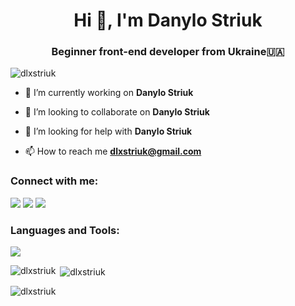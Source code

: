 <h1 align="center">Hi 👋, I'm Danylo Striuk</h1>
<h3 align="center">Beginner front-end developer from Ukraine🇺🇦</h3>

<p align="left"> <img src="https://komarev.com/ghpvc/?username=dlxstriuk&label=Profile%20views&color=0e75b6&style=flat" alt="dlxstriuk" /> </p>

- 🔭 I’m currently working on **Danylo Striuk**

- 👯 I’m looking to collaborate on **Danylo Striuk**

- 🤝 I’m looking for help with **Danylo Striuk**

- 📫 How to reach me **dlxstriuk@gmail.com**

<h3 align="left">Connect with me:</h3>
<p align="left">
  <a href="" target="blank"><img src="https://skillicons.dev/icons?i=linkedin" /></a>
  <a href="" target="blank"><img src="https://skillicons.dev/icons?i=gmail" /></a>
  <a href="" target="blank"><img src="https://skillicons.dev/icons?i=github" /></a>
</p>

<h3 align="left">Languages and Tools:</h3>
<p align="left"> 
  <a href="https://skillicons.dev">
    <img src="https://skillicons.dev/icons?i=c,cs,html,css,js,git,vscode" />
  </a>
</p>

<p><img align="left" src="https://github-readme-stats.vercel.app/api/top-langs?username=dlxstriuk&show_icons=true&locale=en&layout=compact" alt="dlxstriuk" /></p>

<p>&nbsp;<img align="center" src="https://github-readme-stats.vercel.app/api?username=dlxstriuk&show_icons=true&locale=en" alt="dlxstriuk" /></p>

<p><img align="center" src="https://github-readme-streak-stats.herokuapp.com/?user=dlxstriuk&" alt="dlxstriuk" /></p>
